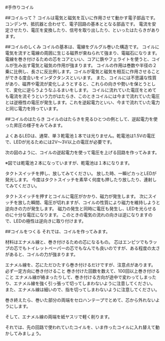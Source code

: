 #手作りコイル

##コイルって？
コイルは電気と磁気を互いに作用させて動かす電子部品です。
コンデンサ、抵抗器と合わせて、電子回路の基本ととなる部品です。
電流を安定させたり、電圧を変換したり、信号を取り出したり、といったはたらきがあります。

##コイルのしくみ
コイルの基本は、電線をグルグル巻いた構造です。
コイルに電気を流すと電線の周囲に生じる磁界が束ねられて強まり、電磁石になります。
電線を巻き付けるための芯をコアといい、コアに鉄やフェライトを使うと、コイルが生み出す電気と磁気の作用が強まります。
コイルの作用は巻数や半径の２乗に比例し、長さに反比例します。コイルが電気と磁気を相互に作用させることができる度合いをインダクタンスといいます。
また、コイルには不思議な性質があり、磁界や電流が変化しようとすると、これらの向きや勢いを保とうとして、変化に逆らうようなふるまいをします。
コイルに流れていた電圧をとめても電流を流そうという力がはたらき、このときコイルには今まで流れていた電圧とは逆極性の電圧が発生します。これを逆起電力といい、今まで流れていた電力と同じ電力を持っています。

##コイルのはたらき
コイルのはたらきを見るひとつの例として、逆起電力を使った昇圧の様子をみてみます。

よくあるLEDは、通常、単３乾電池１本では光りません。乾電池は1.5Vの電圧で、LEDが光るためには2V〜3V以上の電圧が必要です。

次の図のように、コイルの逆起電力を使って電圧を上げる回路を作ってみます。

※図では乾電池２本になっていますが、乾電池は１本になります。

タクトスイッチを押し、放してみてください。
放した時、一瞬ピカっとLEDが発光します。
今度はタクトスイッチを素早く何度も押したり放したり、連射してみてください。

タクトスイッチを押すとコイルに電圧がかかり、磁力が発生します。
次にスイッチを放した瞬間、電圧が切れますが、コイルの性質により磁力を維持しようと逆向きの力が発生します。
磁力の発生と同時に電圧も発生し、LEDを光らせるのに十分な電圧になります。
このときの電気の流れの向きは逆になりますので、LEDの極性は逆向きに取り付けます。

##コイルをつくる
それでは、コイルを作ってみます。

材料はエナメル線と、巻き付けるための芯になるもの。
芯はエンピツでもラップの芯でもトイレットペーパーの芯でもなんでも良いのですが、ある程度の太さがあると、コイルの力が強まります。

エナメル線を、芯にただひたすら巻き付けるだけですが、注意点があります。
必ず一定方向に巻き付けること
巻き付けた回数を数えて、100回以上巻き付けること
エナメル線が絡まったりして、巻き付ける方向が途中で変わってしまったり、エナメル線を強く引っ張って切ってしまわないように注意してください。
また、エナメル線は細いので、指を切ってしまわないように注意してください。

巻き終えたら、巻いた部分の両端をセロハンテープでとめて、芯から外れないようにします。

そして、エナメル線の両端を紙ヤスリで軽く削ります。

それでは、先の回路で使われていたコイルを、いま作ったコイルに入れ替えて動かしてみましょう。
